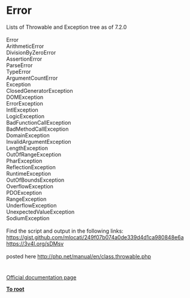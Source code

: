 # Error



Lists of Throwable and Exception tree as of 7.2.0<br><br>    Error<br>      ArithmeticError<br>        DivisionByZeroError<br>      AssertionError<br>      ParseError<br>      TypeError<br>        ArgumentCountError<br>    Exception<br>      ClosedGeneratorException<br>      DOMException<br>      ErrorException<br>      IntlException<br>      LogicException<br>        BadFunctionCallException<br>          BadMethodCallException<br>        DomainException<br>        InvalidArgumentException<br>        LengthException<br>        OutOfRangeException<br>      PharException<br>      ReflectionException<br>      RuntimeException<br>        OutOfBoundsException<br>        OverflowException<br>        PDOException<br>        RangeException<br>        UnderflowException<br>        UnexpectedValueException<br>      SodiumException <br><br>Find the script and output in the following links:<br>https://gist.github.com/mlocati/249f07b074a0de339d4d1ca980848e6a<br>https://3v4l.org/sDMsv<br><br>posted here http://php.net/manual/en/class.throwable.php  

#

[Official documentation page](https://www.php.net/manual/en/class.error.php)

**[To root](/README.md)**